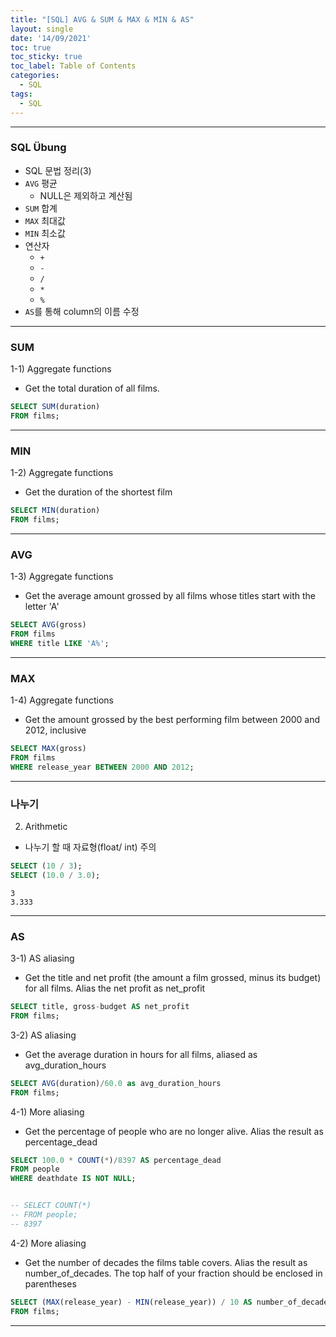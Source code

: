 ```yaml
---
title: "[SQL] AVG & SUM & MAX & MIN & AS"
layout: single
date: '14/09/2021'
toc: true
toc_sticky: true
toc_label: Table of Contents
categories:
  - SQL
tags:
  - SQL
---
```



---
### SQL Übung 
* SQL 문법 정리(3)
* ```AVG``` 평균
  * NULL은 제외하고 계산됨
* ```SUM``` 합계
* ```MAX``` 최대값
* ```MIN``` 최소값
* 연산자
    * ```+```
    * ```-```
    * ```/```
    * ```*```
    * ```%```
* ```AS```를 통해 column의 이름 수정

---
### SUM
1-1) Aggregate functions
* Get the total duration of all films.

```sql
SELECT SUM(duration)
FROM films;
```

---

### MIN
1-2) Aggregate functions
* Get the duration of the shortest film

```sql
SELECT MIN(duration)
FROM films;
```
---

### AVG
1-3) Aggregate functions
* Get the average amount grossed by all films whose titles start with the letter 'A'

```sql
SELECT AVG(gross)
FROM films
WHERE title LIKE 'A%';
```
---

### MAX
1-4) Aggregate functions
* Get the amount grossed by the best performing film between 2000 and 2012, inclusive

```sql
SELECT MAX(gross)
FROM films
WHERE release_year BETWEEN 2000 AND 2012;
```
---

### 나누기
2) Arithmetic
* 나누기 할 때 자료형(float/ int) 주의

```sql
SELECT (10 / 3);
SELECT (10.0 / 3.0);
```

    3
    3.333
---

### AS
3-1) AS aliasing
* Get the title and net profit (the amount a film grossed, minus its budget) for all films. Alias the net profit as net_profit

```sql
SELECT title, gross-budget AS net_profit
FROM films;
```

3-2) AS aliasing
* Get the average duration in hours for all films, aliased as avg_duration_hours

```sql
SELECT AVG(duration)/60.0 as avg_duration_hours
FROM films;
```

4-1) More aliasing
* Get the percentage of people who are no longer alive. Alias the result as percentage_dead

```sql
SELECT 100.0 * COUNT(*)/8397 AS percentage_dead
FROM people
WHERE deathdate IS NOT NULL;


-- SELECT COUNT(*)
-- FROM people;
-- 8397
```

4-2) More aliasing
* Get the number of decades the films table covers. Alias the result as number_of_decades. The top half of your fraction should be enclosed in parentheses

```sql
SELECT (MAX(release_year) - MIN(release_year)) / 10 AS number_of_decades
FROM films;
```

---